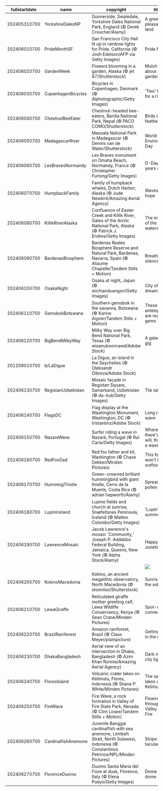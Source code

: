 |fullstartdate|name|copyright|title|image|
|--|--|--|--|--|
202405310700|YorkshireDalesNP|Gunnerside, Swaledale, Yorkshire Dales National Park, England (© Derek Croucher/Alamy)|A green and pleasant land|![](/en-US/2024/06/202405310700YorkshireDalesNP.jpg)|
202406010700|PrideMonthSF|San Francisco City Hall lit up in rainbow lights for Pride, California (© Josh Edelson/AFP via Getty Images)|Pride Month|![](/en-US/2024/06/202406010700PrideMonthSF.jpg)|
202406020700|GardenWeek|Flowers blooming in a garden, Alaska (© jet 67/Shutterstock)|Mulch ado about gardening|![](/en-US/2024/06/202406020700GardenWeek.jpg)|
202406030700|CopenhagenBicycles|Bicycles in Copenhagen, Denmark (© Alphotographic/Getty Images)|'Two' tired for a ride|![](/en-US/2024/06/202406030700CopenhagenBicycles.jpg)|
202406040700|ChestnutBeeEater|Chestnut-headed bee-eaters, Bardia National Park, Nepal (© PACO COMO/Shutterstock)|Birds of a feather|![](/en-US/2024/06/202406040700ChestnutBeeEater.jpg)|
202406050700|MadagascarRiver|Masoala National Park in Madagascar (© Dennis van de Water/Shutterstock)|World Environment Day|![](/en-US/2024/06/202406050700MadagascarRiver.jpg)|
202406060700|LesBravesNormandy|Les Braves monument on Omaha Beach, Normandy, France (© Christopher Furlong/Getty Images)|D-Day: 80 years on|![](/en-US/2024/06/202406060700LesBravesNormandy.jpg)|
202406070700|HumpbackFamily|Family of humpback whales, Dutch Harbor, Alaska (© Jude Newkirk/Amazing Aerial Agency)|Waves of hope|![](/en-US/2024/06/202406070700HumpbackFamily.jpg)|
202406080700|KillikRiverAlaska|Confluence of Easter Creek and Killik River, Gates of the Arctic National Park, Alaska (© Patrick J. Endres/Getty Images)|The meeting of the waters|![](/en-US/2024/06/202406080700KillikRiverAlaska.jpg)|
202406090700|BardenasBiosphere|Bardenas Reales Biosphere Reserve and Natural Park, Bardenas, Navarra, Spain (© Aliaume Chapelle/Tandem Stills + Motion)|Breathtaking silence|![](/en-US/2024/06/202406090700BardenasBiosphere.jpg)|
202406100700|OsakaNight|Osaka at night, Japan (© wichianduangsri/Getty Images)|City of neon dreams|![](/en-US/2024/06/202406100700OsakaNight.jpg)|
202406110700|GemsbokBotswana|Southern gemsbok in the savanna, Botswana (© Karine Aigner/Tandem Stills + Motion)|These antelopes are real gems|![](/en-US/2024/06/202406110700GemsbokBotswana.jpg)|
202406120700|BigBendMilkyWay|Milky Way over Big Bend National Park, Texas (© wisanuboonrawd/Adobe Stock)|A galactic gig|![](/en-US/2024/06/202406120700BigBendMilkyWay.jpg)|
201209010700|b/LaDigue|La Digue, an island in the Seychelles (© Oleksandr Dibrova/Adobe Stock)||![](/en-US/2024/06/201209010700b/LaDigue.jpg)|
202406130700|RegistanUzbekistan|Mosaic façade in Registan Square, Samarkand, Uzbekistan (© da-kuk/Getty Images)|Tile tales|![](/en-US/2024/06/202406130700RegistanUzbekistan.jpg)|
202406140700|FlagsDC|Flag display at the Washington Monument, Washington, DC  (© tristanbnz/Adobe Stock)|Long may it wave|![](/en-US/2024/06/202406140700FlagsDC.jpg)|
202406150700|NazareWave|Surfer riding a wave in Nazaré, Portugal (© Rui Caria/Getty Images)|Where there's a will, there's a wave|![](/en-US/2024/06/202406150700NazareWave.jpg)|
202406160700|RedFoxDad|Red fox father and kit, Washington (© Chase Dekker/Minden Pictures)|This father won't be outfoxed|![](/en-US/2024/06/202406160700RedFoxDad.jpg)|
202406170700|HummingThistle|Green-crowned brilliant hummingbird with giant thistle, Cerro de la Muerte, Costa Rica (© adrian hepworth/Alamy)|Spread the pollen|![](/en-US/2024/06/202406170700HummingThistle.jpg)|
202406180700|LupinIceland|Lupine fields and church at sunrise, Snæfellsnes Peninsula, Iceland (© Matteo Colombo/Getty Images)|'Lupin' into summer|![](/en-US/2024/06/202406180700LupinIceland.jpg)|
202406190700|LawrenceMosaic|Jacob Lawrence's mosaic 'Community,' Joseph P. Addabbo Federal Building, Jamaica, Queens, New York (© Alpha Stock/Alamy)|Happy Juneteenth!|![](/en-US/2024/06/202406190700LawrenceMosaic.jpg)|
||||![](/en-US/2024/06/.jpg)|
202406200700|KokinoMacedonia|Kokino, an ancient megalithic observatory, North Macedonia (© stoimilov/Shutterstock)|Sunrise on the solstice|![](/en-US/2024/06/202406200700KokinoMacedonia.jpg)|
202406210700|LewaGiraffe|Reticulated giraffe mother greeting calf, Lewa Wildlife Conservancy, Kenya (© Sean Crane/Minden Pictures)|Spot-on connection|![](/en-US/2024/06/202406210700LewaGiraffe.jpg)|
202406220700|BrazilRainforest|Amazon rainforest, Brazil (© Claus Meyer/plainpicture)|Getting lost in the mist|![](/en-US/2024/06/202406220700BrazilRainforest.jpg)|
202406230700|DhakaBangladesh|Aerial view of an intersection in Dhaka, Bangladesh (© Azim Khan Ronnie/Amazing Aerial Agency)|Dark night, city lights|![](/en-US/2024/06/202406230700DhakaBangladesh.jpg)|
202406240700|FloresIsland|Volcanic crater lakes on Kelimutu, Flores, Indonesia (© Shane P. White/Minden Pictures)|The sacred lakes of Kelimutu|![](/en-US/2024/06/202406240700FloresIsland.jpg)|
202406250700|FireWave|Fire Wave, a rock formation in Valley of Fire State Park, Nevada (© Clint Losee/Tandem Stills + Motion)|Flowing through Valley of Fire|![](/en-US/2024/06/202406250700FireWave.jpg)|
202406260700|CardinalfishAnemone|Juvenile Banggai cardinalfish with sea anemone, Lembeh Strait, North Sulawesi, Indonesia (© Constantinos Petrinos/NPL/Minden Pictures)|Stripe-tacular!|![](/en-US/2024/06/202406260700CardinalfishAnemone.jpg)|
202406270700|FlorenceDuomo|Duomo Santa Maria del Fiore at dusk, Florence, Italy (© Elena Pueyo/Getty Images)|Dome sweet dome|![](/en-US/2024/06/202406270700FlorenceDuomo.jpg)|
